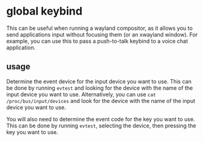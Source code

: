 # global keybind

This can be useful when running a wayland compositor, as it allows you to send applications input without focusing them (or an xwayland window).
For example, you can use this to pass a push-to-talk keybind to a voice chat application.

## usage

Determine the event device for the input device you want to use.
This can be done by running `evtest` and looking for the device with the name of the input device you want to use.
Alternatively, you can use `cat /proc/bus/input/devices` and look for the device with the name of the input device you want to use.

You will also need to determine the event code for the key you want to use.
This can be done by running `evtest`, selecting the device, then pressing the key you want to use.
